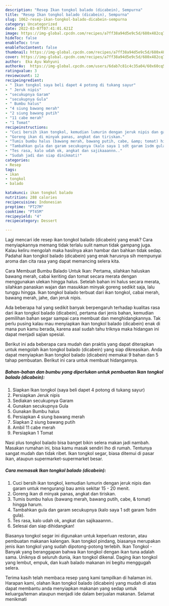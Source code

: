 ```yaml
---
description: "Resep Ikan tongkol balado (dicabein), Sempurna"
title: "Resep Ikan tongkol balado (dicabein), Sempurna"
slug: 1062-resep-ikan-tongkol-balado-dicabein-sempurna
category: Uncategorized
date: 2022-03-07T07:41:01.621Z
image: https://img-global.cpcdn.com/recipes/a7ff38a94d5e9c5d/680x482cq70/ikan-tongkol-balado-dicabein-foto-resep-utama.jpg
hideToc: false
enableToc: true
enableTocContent: false
thumbnail: https://img-global.cpcdn.com/recipes/a7ff38a94d5e9c5d/680x482cq70/ikan-tongkol-balado-dicabein-foto-resep-utama.jpg
cover: https://img-global.cpcdn.com/recipes/a7ff38a94d5e9c5d/680x482cq70/ikan-tongkol-balado-dicabein-foto-resep-utama.jpg
author:  Eka Ayu Wahyuni
authorAv:  https://img-global.cpcdn.com/users/6dab7c81c4c35a04/60x60cq50/avatar.jpg
ratingvalue: 3
reviewcount: 12
recipeingredient:
- " Ikan tongkol saya beli dapet 4 potong di tukang sayur"
- " Jeruk nipis"
- "secukupnya Garam"
- "secukupnya Gula"
- " Bumbu halus"
- "4 siung bawang merah"
- "2 siung bawang putih"
- "11 cabe merah"
- "1 Tomat"
recipeinstructions:
- "Cuci bersih ikan tongkol, kemudian lumurin dengan jeruk nipis dan garam untuk mengurangi bau amis sekitar 15 - 20 menit."
- "Goreng ikan di minyak panas, angkat dan tiriskan."
- "Tumis bumbu halus (bawang merah, bawang putih, cabe, &amp; tomat) hingga harum."
- "Tambahkan gula dan garam secukupnya (kalo saya 1 sdt garam 1sdm gula)."
- "Tes rasa, kalo udah ok, angkat dan sajikaaannn.."
- "Sudah jadi dan siap dinikmati!"
categories:
- Resep
tags:
- ikan
- tongkol
- balado

katakunci: ikan tongkol balado 
nutrition: 288 calories
recipecuisine: Indonesian
preptime: "PT27M"
cooktime: "PT45M"
recipeyield: "4"
recipecategory: Dessert

---
```



Lagi mencari ide resep ikan tongkol balado (dicabein) yang enak? Cara menyiapkannya memang tidak terlalu sulit namun tidak gampang juga. Kalau keliru mengolah maka hasilnya akan hambar dan bahkan tidak sedap. Padahal ikan tongkol balado (dicabein) yang enak harusnya sih mempunyai aroma dan cita rasa yang dapat memancing selera kita.


Cara Membuat Bumbu Balado Untuk Ikan: Pertama, silahkan haluskan bawang merah, cabai keriting dan tomat secara merata dengan menggunakan ulekan hingga halus. Setelah bahan ini halus secara merata, silahkan panaskan wajan dan masukkan minyak goreng sedikit saja, lalu tunggu hingga. Ikan tongkol balado terbuat dari ikan tongkol, cabai merah, bawang merah, jahe, dan jeruk nipis.

Ada beberapa hal yang sedikit banyak berpengaruh terhadap kualitas rasa dari ikan tongkol balado (dicabein), pertama dari jenis bahan, kemudian pemilihan bahan segar sampai cara membuat dan menghidangkannya. Tak perlu pusing kalau mau menyiapkan ikan tongkol balado (dicabein) enak di mana pun kamu berada, karena asal sudah tahu triknya maka hidangan ini dapat menjadi sajian spesial.


Berikut ini ada beberapa cara mudah dan praktis yang dapat diterapkan untuk mengolah ikan tongkol balado (dicabein) yang siap dikreasikan. Anda dapat menyiapkan Ikan tongkol balado (dicabein) memakai 9 bahan dan 5 tahap pembuatan. Berikut ini cara untuk membuat hidangannya.

<!--inarticleads1-->

##### Bahan-bahan dan bumbu yang diperlukan untuk pembuatan Ikan tongkol balado (dicabein):

1. Siapkan  Ikan tongkol (saya beli dapet 4 potong di tukang sayur)
1. Persiapkan  Jeruk nipis
1. Sediakan secukupnya Garam
1. Gunakan secukupnya Gula
1. Gunakan  Bumbu halus
1. Persiapkan 4 siung bawang merah
1. Siapkan 2 siung bawang putih
1. Ambil 11 cabe merah
1. Persiapkan 1 Tomat


Nasi plus tongkol balado bisa banget bikin selera makan jadi nambah. Masakan rumahan ini, bisa kamu masak sendiri lho di rumah. Tentunya sangat mudah dan tidak ribet. Ikan tongkol segar, biasa ditemui di pasar ikan, ataupun supermarket-supermarket besar. 

<!--inarticleads2-->

##### Cara memasak Ikan tongkol balado (dicabein):

1. Cuci bersih ikan tongkol, kemudian lumurin dengan jeruk nipis dan garam untuk mengurangi bau amis sekitar 15 - 20 menit.
1. Goreng ikan di minyak panas, angkat dan tiriskan.
1. Tumis bumbu halus (bawang merah, bawang putih, cabe, &amp; tomat) hingga harum.
1. Tambahkan gula dan garam secukupnya (kalo saya 1 sdt garam 1sdm gula).
1. Tes rasa, kalo udah ok, angkat dan sajikaaannn..
1. Selesai dan siap dihidangkan!

Biasanya tongkol segar ini digunakan untuk keperluan restoran, atau pembuatan makanan kalengan. Ikan tongkol pindang, biasanya merupakan jenis ikan tongkol yang sudah dipotong-potong terlebih. Ikan Tongkol - Banyak yang beranggapan bahwa ikan tongkol dengan ikan tuna adalah sama. Uniknya di seluruh dunia, ikan tongkol dikenal. Daging ikan tongkol yang lembut, empuk, dan kuah balado makanan ini begitu menggugah selera. 

Terima kasih telah membaca resep yang kami tampilkan di halaman ini. Harapan kami, olahan Ikan tongkol balado (dicabein) yang mudah di atas dapat membantu anda menyiapkan makanan yang sedap untuk keluarga/teman ataupun menjadi ide dalam berjualan makanan. Selamat menikmati
